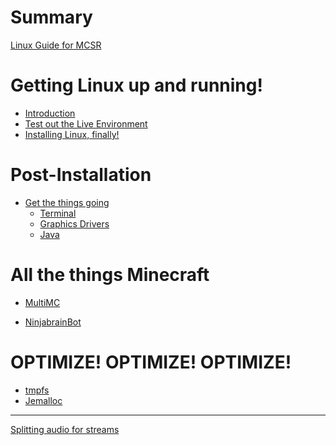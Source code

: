 # Summary

[Linux Guide for MCSR](../README.md)

# Getting Linux up and running!

- [Introduction](./introduction.md)
- [Test out the Live Environment](./live-env.md)
- [Installing Linux, finally!](./installation.md)

# Post-Installation

- [Get the things going](./post-install.md)
  - [Terminal]()
  - [Graphics Drivers]()
  - [Java]()

# All the things Minecraft

- [MultiMC]()

- [NinjabrainBot]()

# OPTIMIZE! OPTIMIZE! OPTIMIZE!

- [tmpfs]()
- [Jemalloc]()

---

[Splitting audio for streams](./splitting-audio.md)
